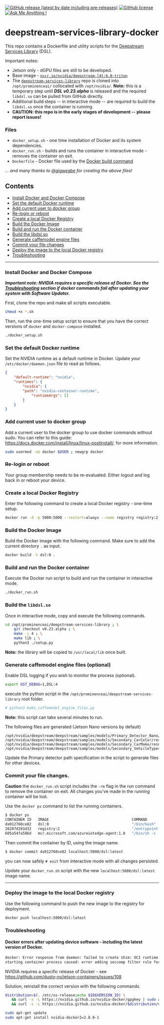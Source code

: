 [![GitHub release (latest by date including pre-releases)](https://img.shields.io/github/v/release/prominenceai/deepstream-services-library-docker?include_prereleases)](https://github.com/canammex-tech/deepstream-services-library/releases)
[![GitHub license](https://img.shields.io/github/license/Naereen/StrapDown.js.svg)](https://github.com/prominenceai/deepstream-services-library-docker/blob/master/LICENSE)
[![Ask Me Anything !](https://img.shields.io/badge/Ask%20me-anything-1abc9c.svg)](https://discord.com/channels/750454524849684540/750457019260993636)

# deepstream-services-library-docker
This repo contains a Dockerfile and utility scripts for the [Deepstream Services Library](https://github.com/prominenceai/deepstream-services-library) (DSL). 

Important notes:
* Jetson only - dGPU files are still to be developed.
* Base image - [`nvcr.io/nvidia/deepstream-l4t:6.0-triton`](https://docs.nvidia.com/metropolis/deepstream/dev-guide/text/DS_docker_containers.html#id2)
* The [`deepstream-services-library`]((https://github.com/prominenceai/deepstream-services-library)) repo is cloned into `/opt/prominenceai/` collocated with `/opt/nvidia/`. **Note:** this is a temporary step until ***DSL v0.23.alpha*** is released and the required `libdsl.so` can be pulled from GitHub directly.
* Additional build steps -- in interactive mode -- are required to build the `libdsl.so` once the container is running.
* **CAUTION: this repo is in the early stages of development -- please report issues!**

### Files
* `docker_setup.sh` - one time installation of Docker and its system dependencies.
* `docker_run.sh` - builds and runs the container in interactive mode - removes the container on exit.
* `Dockerfile` - Docker file used by the [Docker build command](#build-the-docker-image)

*... and many thanks to [@gigwegbe](https://github.com/gigwegbe) for creating the above files!*

## Contents
* [Install Docker and Docker Compose](#install-docker-and-docker-compose)
* [Set the default Docker runtime](set_the_default_docker_runtime)
* [Add current user to docker group](add_current_user_to_docker_group)
* [Re-login or reboot](re-login-or-reboot)
* [Create a local Docker Registry](#create-a-local-docker-registry)
* [Build the Docker Image](#build-the-docker-image)
* [Build and run the Docker container](#build-and-run-the-docker-container)
* [Build the libdsl.so](#build-the-libdslso)
* [Generate caffemodel engine files](#generate-caffemodel-engine-files-optional)
* [Commit your file changes](#commit-your-file-changes)
* [Deploy the image to the local Docker registry](deploy_the_image_to_the_local_docker_registry)
* [Troubleshooting](#troubleshooting)

---

### Install Docker and Docker Compose
***Important note: NVIDIA requires a specific release of Docker.  See the [Troubleshooting](#troubleshooting) section if docker commands fail after updating your system with Software Updater.***

First, clone the repo and make all scripts executable.
```bash
chmod +x *.sh
```
Then, run the one-time setup script to ensure that you have the correct versions of `docker` and `docker-compose` installed. 
```bash
./docker_setup.sh
```

### Set the default Docker runtime
Set the NVIDIA runtime as a default runtime in Docker. Update your `/etc/docker/daemon.json` file to read as follows.
```json
{
    "default-runtime": "nvidia",
    "runtimes": {
        "nvidia": {
        "path": "nvidia-container-runtime",
            "runtimeArgs": []
        }
    }
}
```
### Add current user to docker group
Add a current user to the docker group to use docker commands without sudo. You can refer to this guide: https://docs.docker.com/install/linux/linux-postinstall/. for more information.
```bash
sudo usermod -aG docker $USER ; newgrp docker
```

### Re-login or reboot
Your group membership needs to be re-evaluated. Either logout and log back in or reboot your device. 

### Create a local Docker Registry
Enter the following command to create a local Docker registry - one-time setup.
```bash
docker run -d -p 5000:5000 --restart=always --name registry registry:2
```

### Build the Docker Image
Build the Docker image with the following command. Make sure to add the current directory `.` as input.
```bash
docker build -t dsl:0 . 
```

### Build and run the Docker container
Execute the Docker run script to build and run the container in interactive mode.
```bash
./docker_run.sh
```

### Build the `libdsl.so`
Once in interactive mode, copy and execute the following commands.
```bash
cd /opt/prominenceai/deepstream-services-library ; \
    git checkout v0.23.alpha ; \
    make -j 4 ; \
    make lib ; \
    python3 ./setup.py
```
**Note:** the library will be copied to `/usr/local/lib` once built.    

### Generate caffemodel engine files (optional)
Enable DSL logging if you wish to monitor the process (optional).
```bash
export GST_DEBUG=1,DSL:4
```
execute the python script in the `/opt/prominenceai/deepstream-services-library` root folder.
```bash
# python3 make_caffemodel_engine_files.py
```
**Note:** this script can take several minutes to run.

The following files are generated (Jetson Nano versions by default)
```
/opt/nvidia/deepstream/deepstream/samples/models/Primary_Detector_Nano/resnet10.caffemodel_b8_gpu0_fp16.engine
/opt/nvidia/deepstream/deepstream/samples/models/Secondary_CarColor/resnet18.caffemodel_b8_gpu0_fp16.engine
/opt/nvidia/deepstream/deepstream/samples/models/Secondary_CarMake/resnet18.caffemodel_b8_gpu0_fp16.engine
/opt/nvidia/deepstream/deepstream/samples/models/Secondary_VehicleTypesresnet18.caffemodel_b8_gpu0_fp16.engine
```
Update the Primary detector path specification in the script to generate files for other devices. 

### Commit your file changes.
**Caution** the `docker_run.sh` script includes the `-rm` flag in the run command to remove the container on exit. All changes you've made in the running container will be lost.

Use the `docker ps` command to list the running containers.
```bash
$ docker ps
CONTAINER ID   IMAGE                                      COMMAND                  CREATED          STATUS          PORTS                                       NAMES
da912760ce82   dsl:0                                      "/bin/bash"              42 minutes ago   Up 42 minutes                                               festive_brattain
26287d283d32   registry:2                                 "/entrypoint.sh /etc…"   3 hours ago      Up 3 hours      0.0.0.0:5000->5000/tcp, :::5000->5000/tcp   registry
605a54fa586d   mcr.microsoft.com/azureiotedge-agent:1.0   "/bin/sh -c 'exec /a…"   4 hours ago      Up 3 hours                                                  edgeAgent

```
Then commit the container by ID, using the image name.
```bash
$ docker commit da912760ce82 localhost:5000/dsl:latest
```
you can now safely `# exit` from interactive mode with all changes persisted.

Update your `docker_run.sh` script with the new `localhost:5000/dsl:latest` image name.

---

### Deploy the image to the local Docker registry
Use the following command to push the new image to the registry for deployment.
```bash
docker push localhost:5000/dsl:latest
```

### Troubleshooting
#### Docker errors after updating device software - including the latest version of Docker.
```bash
docker: Error response from daemon: failed to create shim: OCI runtime create failed: container_linux.go:380: 
starting container process caused: error adding seccomp filter rule for syscall clone3: permission denied: unknown.
```
NVIDIA requires a specific release of Docker - see https://github.com/dusty-nv/jetson-containers/issues/108

Solution, reinstall the correct version with the following commands.
```bash
distribution=$(. /etc/os-release;echo $ID$VERSION_ID) \
   && curl -s -L https://nvidia.github.io/nvidia-docker/gpgkey | sudo apt-key add - \
   && curl -s -L https://nvidia.github.io/nvidia-docker/$distribution/nvidia-docker.list | sudo tee /etc/apt/sources.list.d/nvidia-docker.list

sudo apt-get update
sudo apt-get install nvidia-docker2=2.8.0-1
```
